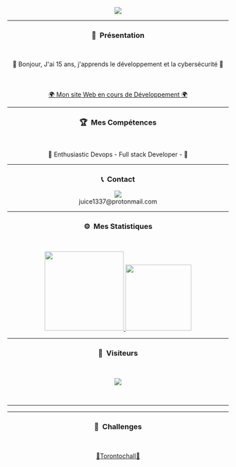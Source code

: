 
<p align = "center">
<img src="https://cdn.discordapp.com/attachments/858079470169489440/859860365054312458/74fabe0ac2588f7f052170708b5136b8.gif">
</p>

-----
### <p align="center">🧠 &nbsp;Présentation</p>
<br>
<p align="center">
  🙂 Bonjour, J'ai 15 ans, j'apprends le développement et la cybersécurité 🙂
  <br>
  <br>
  <br>
  <br>
  <a href="https://frenetik.000webhostapp.com/">🌍 Mon site Web en cours de Développement 🌍</a>
  <br>
</p>

-----
### <p align="center">🏆 &nbsp;Mes Compétences</p>
<br>
<p align="center">
  🐍 Enthusiastic Devops - Full stack Developer - 🐍
  <br>
</p>

-----
### <p align="center">📞 &nbsp;Contact</p>
<p align="center">
  <img src="https://discord.c99.nl/widget/theme-2/852993373710450768.png">
  <br>
  juice1337@protonmail.com
</p>


-----
### <p align="center">⚙️ &nbsp;Mes Statistiques</p>
<br>
<p align="center">
<a href="https://github.com/Negr170">
  <img height="180em" src="https://github-readme-stats-eight-theta.vercel.app/api?username=negr170&show_icons=true&theme=react&include_all_commits=true&locale=fr"/>
  <img height="150em" src="https://github-readme-stats-eight-theta.vercel.app/api/top-langs/?username=negr170&layout=compact&langs_count=8&theme=react&locale=fr"/>
</a>
  
</p>

-----

### <p align="center">👀 &nbsp;Visiteurs</p>
<br>
<p align="center">
  <img src="https://profile-counter.glitch.me/negr170/count.svg" />
</p>
<br>

-----


-----
### <p align="center">🚩 &nbsp;Challenges</p>
<br>
<p align="center">
  <a href="torontochall.ddns.net/">🚧Torontochall🚧</a>
  </p>
  <br>
